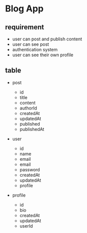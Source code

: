 # Blog App

## requirement

- user can post and publish content
- user can see post
- authentication system
- user can see their own profile

## table

- post

  - id
  - title
  - content
  - authorId
  - createdAt
  - updatedAt
  - published
  - publishedAt

- user

  - id
  - name
  - email
  - email
  - password
  - createdAt
  - updatedAt
  - profile

- profile
  - id
  - bio
  - createdAt
  - updatedAt
  - userId
